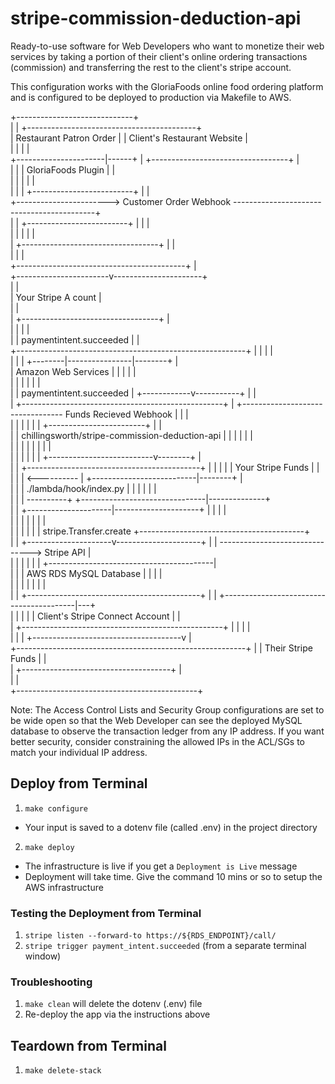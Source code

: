 # stripe-commission-deduction-api
Ready-to-use software for Web Developers who want to monetize their web services by taking a portion of their client's online ordering transactions (commission) and transferring the rest to the client's stripe account.

This configuration works with the GloriaFoods online food ordering platform and is configured to be deployed to production via Makefile to AWS.

 +-----------------------------+                                                                                                                                                                                                                            
                   |                             |         +------------------------------------------+                                                                                                                                                                       
                   |  Restaurant Patron Order    |         |    Client's Restaurant Website           |                                                                                                                                                                       
                   |                             |         |                                          |                                                                                                                                                                       
                   +----------------------|------+         |  +----------------------------------+    |                                                                                                                                                                       
                                          |                |  |      GloriaFoods Plugin          |    |                                                                                                                                                                       
                                          |                |  |                                  |    |                                                                                                                                                                       
                                          |                |  |   +-------------------------+    |    |                                                                                                                                                                       
                                          +-----------------------> Customer Order Webhook  -------------------------------------------+                                                                                                                                      
                                                           |  |   +-------------------------+    |    |                                |                                                                                                                                      
                                                           |  |                                  |    |                                |                                                                                                                                      
                                                           |  +----------------------------------+    |                                |                                                                                                                                      
                                                           |                                          |                                |                                                                                                                                      
                                                           +------------------------------------------+                                |                                                                                                                                      
                                                                                                               +-----------------------v----------------------+                                                                                                               
                                                                                                               |                                              |                                                                                                               
                                                                                                               |              Your Stripe A count             |                                                                                                               
                                                                                                               |                                              |                                                                                                               
                                                                                                               |     +----------------------------------+     |                                                                                                               
                                                                                                               |     |                                  |     |                                                                                                               
                                                                                                               |     |    paymentintent.succeeded       |     |                                                                                                               
                  +---------------------------------------------------------+                                  |     |                                  |     |                                                                                                               
                  |                                                         |                                  |     +--------|----------------|--------+     |                                                                                                               
                  |                    Amazon Web Services                  |                                  |              |                |              |                                                                                                               
                  |                                                         |                                  |              |                |              |                                                                                                               
                  |                                                         |      paymentintent.succeeded     | +------------v-----------+    |              |                                                                                                               
                  |   +--------------------------------------------------+  |   +--------------------------------- Funds Recieved Webhook |    |              |                                                                                                               
                  |   |                                                  |  |   |                              | +------------------------+    |              |                                                                                                               
                  |   |  chillingsworth/stripe-commission-deduction-api  |  |   |                              |                               |              |                                                                                                               
                  |   |                                                  |  |   |                              |                               |              |                                                                                                               
                  |   |                                                  |  |   |                              |    +--------------------------v--------+     |                                                                                                               
                  |   |   +-------------------------------------------+  |  |   |                              |    |          Your Stripe Funds        |     |                                                                                                               
                  |   |   |                                           <----------                              |    +--------------------------|--------+     |                                                                                                               
                  |   |   |         ./lambda/hook/index.py            |  |  |                                  |                               |              |                                                                                                               
                  |   |   |                                           ----------+                              +-------------------------------|--------------+                                                                                                               
                  |   |   +---------------------|---------------------+  |  |   |                                                              |                                                                                                                              
                  |   |                         |                        |  |   |                                                              |                                                                                                                              
                  |   |                         |                        |  |   |  stripe.Transfer.create      +-----------------------------------------+                                                                                                                    
                  |   |   +---------------------v---------------------+  |  |   ------------------------------->                Stripe API               |                                                                                                                    
                  |   |   |                                           |  |  |                                  +-----------------------------------------|                                                                                                                    
                  |   |   |          AWS RDS MySQL Database           |  |  |                                                                            |                                                                                                                    
                  |   |   |                                           |  |  |                                                                            |                                                                                                                    
                  |   |   +-------------------------------------------+  |  |                                  +-----------------------------------------|---+                                                                                                                
                  |   |                                                  |  |                                  |      Client's Stripe Connect Account    |   |                                                                                                                
                  |   +--------------------------------------------------+  |                                  |                                         |   |                                                                                                                
                  |                                                         |                                  |   +-------------------------------------v   |                                                                                                                
                  +---------------------------------------------------------+                                  |   |         Their Stripe Funds          |   |                                                                                                                
                                                                                                               |   +-------------------------------------+   |                                                                                                                
                                                                                                               |                                             |                                                                                                                
                                                                                                               +---------------------------------------------+   


Note: The Access Control Lists and Security Group configurations are set to be wide open so that the Web Developer can see the deployed MySQL database to observe the transaction ledger from any IP address. If you want better security, consider constraining the allowed IPs in the ACL/SGs to match your individual IP address.

## Deploy from Terminal
1. ```make configure```
* Your input is saved to a dotenv file (called .env) in the project directory
2. ```make deploy```
* The infrastructure is live if you get a ```Deployment is Live``` message
* Deployment will take time. Give the command 10 mins or so to setup the AWS infrastructure

### Testing the Deployment from Terminal
1. ```stripe listen --forward-to https://${RDS_ENDPOINT}/call/```
2. ```stripe trigger payment_intent.succeeded``` (from a separate terminal window)

### Troubleshooting
1. ```make clean``` will delete the dotenv (.env) file
2. Re-deploy the app via the instructions above

## Teardown from Terminal
1. ```make delete-stack```
